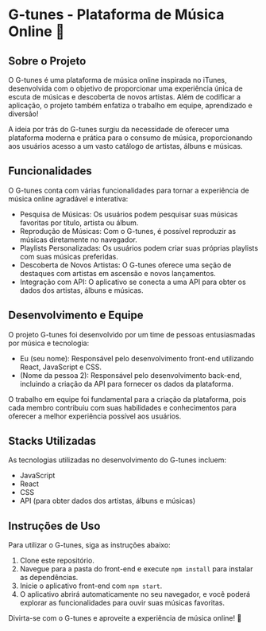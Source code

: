 # G-tunes - Plataforma de Música Online 🎵

## Sobre o Projeto

O G-tunes é uma plataforma de música online inspirada no iTunes, desenvolvida com o objetivo de proporcionar uma experiência única de escuta de músicas e descoberta de novos artistas. Além de codificar a aplicação, o projeto também enfatiza o trabalho em equipe, aprendizado e diversão!

A ideia por trás do G-tunes surgiu da necessidade de oferecer uma plataforma moderna e prática para o consumo de música, proporcionando aos usuários acesso a um vasto catálogo de artistas, álbuns e músicas.

## Funcionalidades

O G-tunes conta com várias funcionalidades para tornar a experiência de música online agradável e interativa:

- Pesquisa de Músicas: Os usuários podem pesquisar suas músicas favoritas por título, artista ou álbum.
- Reprodução de Músicas: Com o G-tunes, é possível reproduzir as músicas diretamente no navegador.
- Playlists Personalizadas: Os usuários podem criar suas próprias playlists com suas músicas preferidas.
- Descoberta de Novos Artistas: O G-tunes oferece uma seção de destaques com artistas em ascensão e novos lançamentos.
- Integração com API: O aplicativo se conecta a uma API para obter os dados dos artistas, álbuns e músicas.

## Desenvolvimento e Equipe

O projeto G-tunes foi desenvolvido por um time de pessoas entusiasmadas por música e tecnologia:

- Eu (seu nome): Responsável pelo desenvolvimento front-end utilizando React, JavaScript e CSS.
- (Nome da pessoa 2): Responsável pelo desenvolvimento back-end, incluindo a criação da API para fornecer os dados da plataforma.

O trabalho em equipe foi fundamental para a criação da plataforma, pois cada membro contribuiu com suas habilidades e conhecimentos para oferecer a melhor experiência possível aos usuários.

## Stacks Utilizadas

As tecnologias utilizadas no desenvolvimento do G-tunes incluem:

- JavaScript
- React
- CSS
- API (para obter dados dos artistas, álbuns e músicas)

## Instruções de Uso

Para utilizar o G-tunes, siga as instruções abaixo:

1. Clone este repositório.
2. Navegue para a pasta do front-end e execute `npm install` para instalar as dependências.
3. Inicie o aplicativo front-end com `npm start`.
4. O aplicativo abrirá automaticamente no seu navegador, e você poderá explorar as funcionalidades para ouvir suas músicas favoritas.

Divirta-se com o G-tunes e aproveite a experiência de música online! 🎵
